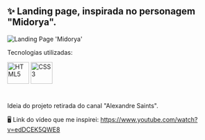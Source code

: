 ## ✨ Landing page, inspirada no personagem "Midorya". 

<img witdh="500" title="Landing Page 'Midorya'" src="https://user-images.githubusercontent.com/68076508/159204237-ee7866d7-b3c8-4581-9fdb-03051e97739c.png">

Tecnologias utilizadas: 

<div style="display: inline_block">
<img width="50" title="HTML5" src="https://cdn.jsdelivr.net/gh/devicons/devicon/icons/html5/html5-original.svg" />
<img width="50" title="CSS3" src="https://cdn.jsdelivr.net/gh/devicons/devicon/icons/css3/css3-original.svg" />
</div>
  
#

Ideia do projeto retirada do canal "Alexandre Saints". 

🖥 Link do vídeo que me inspirei: https://www.youtube.com/watch?v=edDCEK5QWE8
